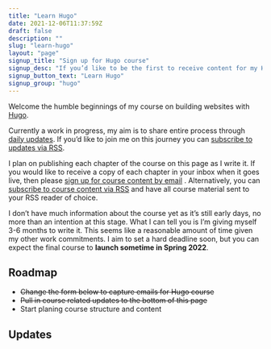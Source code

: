 ```yaml
---
title: "Learn Hugo"
date: 2021-12-06T11:37:59Z
draft: false
description: ""
slug: "learn-hugo"
layout: "page"
signup_title: "Sign up for Hugo course"
signup_desc: "If you’d like to be the first to receive content for my Hugo course by email, as it’s published, then please leave your details below."
signup_button_text: "Learn Hugo"
signup_group: "hugo"
---
```


Welcome the humble beginnings of my course on building websites with [Hugo](https://gohugo.io/). 

Currently a work in progress, my aim is to share entire process through [daily updates](#updates). If you’d like to join me on this journey you can [subscribe to updates via RSS](/updates/feed.xml).

I plan on publishing each chapter of the course on this page as I write it. If you would like to receive a copy of each chapter in your inbox when it goes live, then please [sign up for course content by email](#signup) . Alternatively, you can [subscribe to course content via RSS](/learn-hugo/feed.xml) and have all course material sent to your RSS reader of choice.

I don’t have much information about the course yet as it’s still early days, no more than an intention at this stage. What I can tell you is I’m giving myself 3-6 months to write it. This seems like a reasonable amount of time given my other work commitments. I aim to set a hard deadline soon, but you can expect the final course to **launch sometime in Spring 2022**.


## Roadmap

- ~~Change the form below to capture emails for Hugo course~~
- ~~Pull in course related updates to the bottom of this page~~
- Start planing course structure and content

## Updates